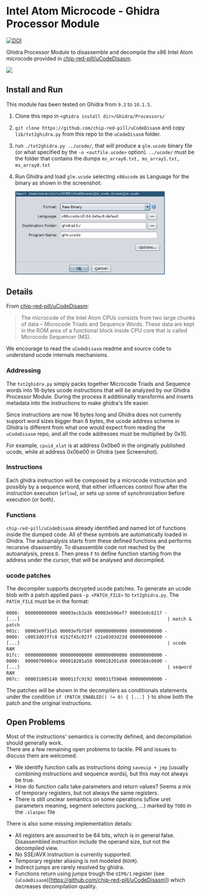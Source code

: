 # Intel Atom Microcode - Ghidra Processor Module

[![DOI](https://zenodo.org/badge/376316556.svg)](https://zenodo.org/badge/latestdoi/376316556)

Ghidra Processor Module to disassemble and decompile the x86 Intel Atom microcode provided in [chip-red-pill/uCodeDisasm](https://github.com/chip-red-pill/uCodeDisasm).

<img src="https://user-images.githubusercontent.com/18199462/131227675-5c65de2e-6370-4996-80ab-6294e7d674b7.png" width="1280px">

## Install and Run
This module has been tested on Ghidra from `9.2` to `10.1.5`.

1. Clone this repo in `<ghidra install dir>/Ghidra/Processors/`
2. `git clone https://github.com/chip-red-pill/uCodeDisasm`  and copy `lib/txt2ghidra.py` from this repo to the `uCodeDisasm` folder.
3. run `./txt2ghidra.py ../ucode/`, that will produce a `glm.ucode` binary file (or what specified by the `-o <outfile.ucode>` option). `../ucode/` must be the folder that contains the dumps `ms_array0.txt, ms_array1.txt, ms_array0.txt`
4. Run Ghidra and load `glm.ucode` selecting `x86ucode` as Language for the binary as shown in the screenshot:
   
    <img src="images/Screenshot2.png" width="400px">



## Details

From [chip-red-pill/uCodeDisasm](https://github.com/chip-red-pill/uCodeDisasm):
> The microcode of the Intel Atom CPUs consists from two large chunks of data – Microcode Triads and Sequence Words. These data are kept in the ROM area of a functional block inside CPU core that is called Microcode Sequencer (MS).

We encourage to read the `uCodeDisasm` readme and source code to understand ucode internals mechanisms.

### Addressing

The `txt2ghidra.py` simply packs together Microcode Triads and Sequence words into 16-bytes ucode instructions that will be analyzed by our Ghidra Processor Module. During the process it additionally transforms and inserts metadata into the instructions to make ghidra's life easier.

Since instructions are now 16 bytes long and Ghidra does not currently support word sizes bigger than 8 bytes, the ucode address scheme in Ghidra is different from what one would expect from reading the `uCodeDisasm` repo, and all the code addresses must be multiplied by 0x10.

For example, `cpuid_xlat` is at address 0x0be0 in the originally published ucode, while at address 0x0be00 in Ghidra (see Screenshot).

### Instructions

Each ghidra instruction will be composed by a microcode instruction and possibly by a sequence word, that either influences control flow after the instruction execution (`eflow`), or sets up some of synchronization before execution (or both).

### Functions

`chip-red-pill/uCodeDisasm` already identified and named lot of functions inside the dumped code. All of these symbols are automatically loaded in Ghidra. The autoanalysis starts from these defined functions and performs recursive disassembly. To disassemble code not reached by the autoanalysis, press `D`. Then press `F` to define function starting from the address under the cursor, that will be analysed and decompiled.

### ucode patches
The decompiler supports decrypted ucode patches. To generate an ucode blob with a patch applied pass `-p <PATCH_FILE>` to `txt2ghidra.py`.
The `PATCH_FILE` must be in the format:
```
0000:  000000000000 00003ecb3a3b 00003eb96ef7 00003e8c6217 -
[...]                                                       | match & patch
001c:  00003e9f31a5 00003efb758f 000000000000 000000000000 -
0000:  c0053d03ffc8 4152f45c027f c21e0303d23d 000000000000 -
[...]                                                       | ucode RAM
01fc:  000000000000 000000000000 000000000000 000000000000 -
0000:  0000070000ce 000018201a50 000018201a50 0000384c0600 -
[...]                                                       | seqword RAM
007c:  000031805140 000011fc9192 000031f59040 000000000000 -
```

The patches will be shown in the decompilers as conditionals statements under the condition `if (PATCH_ENABLED() != 0) { [...] }` to show both the patch and the original instructions.

## Open Problems

Most of the instructions' semantics is correctly defined, and decompilation should generally work.  
There are a few remaining open problems to tackle. PR and issues to discuss them are welcomed.

- We identify function calls as instructions doing `saveuip + jmp` (usually combining instructions and sequence words), but this may not always be true.
- How do function calls take parameters and return values? Seems a mix of temporary registers, but not always the same registers.
- There is still unclear semantics on some operations (uflow uret parameters meaning, segment selectors packing, ...) marked by `TODO` in the `.slaspec` file

There is also some missing implementation details: 

- All registers are assumed to be 64 bits, which is in general false. Disassembled instruction include the operand size, but not the decompiled view.
- No SSE/AVX instruction is currently supported.
- Temporary register aliasing is not modeled (`ROVR`).
- Indirect jumps are rarely resolved by ghidra.
- Functions return using jumps trough the `UIP0/1` register (see (`uCodeDisasm`)[https://github.com/chip-red-pill/uCodeDisasm]) which decreases decompilation quality.
